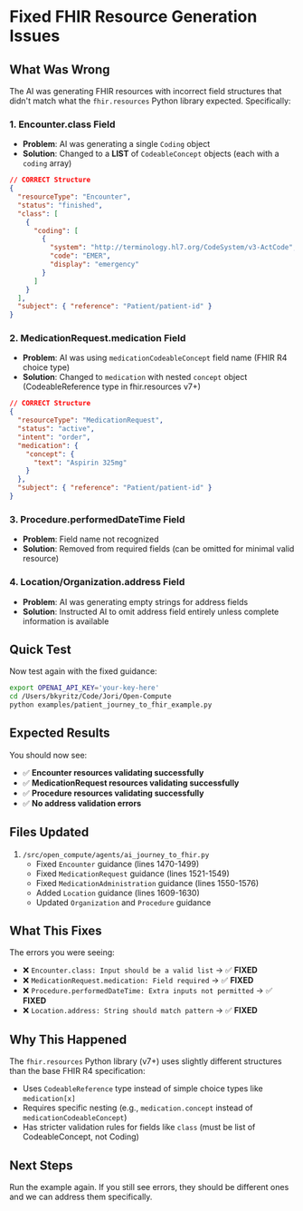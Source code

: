 # Fixed FHIR Resource Generation Issues

## What Was Wrong

The AI was generating FHIR resources with incorrect field structures that didn't match what the `fhir.resources` Python library expected. Specifically:

### 1. **Encounter.class** Field

- **Problem**: AI was generating a single `Coding` object
- **Solution**: Changed to a **LIST** of `CodeableConcept` objects (each with a `coding` array)

```json
// CORRECT Structure
{
  "resourceType": "Encounter",
  "status": "finished",
  "class": [
    {
      "coding": [
        {
          "system": "http://terminology.hl7.org/CodeSystem/v3-ActCode",
          "code": "EMER",
          "display": "emergency"
        }
      ]
    }
  ],
  "subject": { "reference": "Patient/patient-id" }
}
```

### 2. **MedicationRequest.medication** Field

- **Problem**: AI was using `medicationCodeableConcept` field name (FHIR R4 choice type)
- **Solution**: Changed to `medication` with nested `concept` object (CodeableReference type in fhir.resources v7+)

```json
// CORRECT Structure
{
  "resourceType": "MedicationRequest",
  "status": "active",
  "intent": "order",
  "medication": {
    "concept": {
      "text": "Aspirin 325mg"
    }
  },
  "subject": { "reference": "Patient/patient-id" }
}
```

### 3. **Procedure.performedDateTime** Field

- **Problem**: Field name not recognized
- **Solution**: Removed from required fields (can be omitted for minimal valid resource)

### 4. **Location/Organization.address** Field

- **Problem**: AI was generating empty strings for address fields
- **Solution**: Instructed AI to omit address field entirely unless complete information is available

## Quick Test

Now test again with the fixed guidance:

```bash
export OPENAI_API_KEY='your-key-here'
cd /Users/bkyritz/Code/Jori/Open-Compute
python examples/patient_journey_to_fhir_example.py
```

## Expected Results

You should now see:

- ✅ **Encounter resources validating successfully**
- ✅ **MedicationRequest resources validating successfully**
- ✅ **Procedure resources validating successfully**
- ✅ **No address validation errors**

## Files Updated

1. `/src/open_compute/agents/ai_journey_to_fhir.py`
   - Fixed `Encounter` guidance (lines 1470-1499)
   - Fixed `MedicationRequest` guidance (lines 1521-1549)
   - Fixed `MedicationAdministration` guidance (lines 1550-1576)
   - Added `Location` guidance (lines 1609-1630)
   - Updated `Organization` and `Procedure` guidance

## What This Fixes

The errors you were seeing:

- ❌ `Encounter.class: Input should be a valid list` → ✅ **FIXED**
- ❌ `MedicationRequest.medication: Field required` → ✅ **FIXED**
- ❌ `Procedure.performedDateTime: Extra inputs not permitted` → ✅ **FIXED**
- ❌ `Location.address: String should match pattern` → ✅ **FIXED**

## Why This Happened

The `fhir.resources` Python library (v7+) uses slightly different structures than the base FHIR R4 specification:

- Uses `CodeableReference` type instead of simple choice types like `medication[x]`
- Requires specific nesting (e.g., `medication.concept` instead of `medicationCodeableConcept`)
- Has stricter validation rules for fields like `class` (must be list of CodeableConcept, not Coding)

## Next Steps

Run the example again. If you still see errors, they should be different ones and we can address them specifically.
